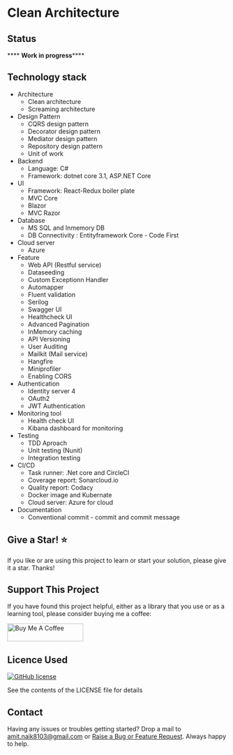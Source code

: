 # Clean Architecture

## Status

**** **Work in progress******

## Technology stack

* Architecture
    - Clean architecture
    - Screaming architecture
* Design Pattern
    - CQRS design pattern
    - Decorator design pattern
    - Mediator design pattern
    - Repository design pattern
    - Unit of work 
* Backend
    - Language: C#
    - Framework: dotnet core 3.1, ASP.NET Core
* UI
    - Framework: React-Redux boiler plate
    - MVC Core
    - Blazor
    - MVC Razor
* Database
    - MS SQL and Inmemory DB
    - DB Connectivity : Entityframework Core - Code First
* Cloud server
    - Azure
* Feature
    - Web API (Restful service)
    - Dataseeding
    - Custom Exceptionn Handler
    - Automapper
    - Fluent validation
    - Serilog
    - Swagger UI
    - Healthcheck UI
    - Advanced Pagination
    - InMemory caching
    - API Versioning
    - User Auditing
    - Mailkit (Mail service)
    - Hangfire
    - Miniprofiler
    - Enabling CORS
* Authentication
    - Identity server 4
    - OAuth2
    - JWT Authentication
* Monitoring tool
    - Health check UI
    - Kibana dashboard for monitoring
* Testing
    - TDD Aproach
    - Unit testing (Nunit)        
    - Integration testing
* CI/CD
    - Task runner: .Net core and CircleCI
    - Coverage report: Sonarcloud.io
    - Quality report: Codacy
    - Docker image and Kubernate
    - Cloud server: Azure for cloud
* Documentation
    - Conventional commit - commit and commit message    


## Give a Star! :star:
If you like or are using this project to learn or start your solution, please give it a star. Thanks!

## Support This Project

If you have found this project helpful, either as a library that you use or as a learning tool, please consider buying me a coffee:

<a href="https://www.buymeacoffee.com/codewithamit" target="_blank"><img src="https://www.buymeacoffee.com/assets/img/custom_images/orange_img.png" alt="Buy Me A Coffee" style="height: 41px !important;width: 174px !important" ></a>

## Licence Used

[![GitHub license](https://img.shields.io/badge/license-MIT-blue.svg)](https://github.com/Amitpnk/Clean-architecture-ASP.NET-Core/blob/develop/LICENSE)

See the contents of the LICENSE file for details

## Contact

Having any issues or troubles getting started? Drop a mail to amit.naik8103@gmail.com or [Raise a Bug or Feature Request](https://github.com/Amitpnk/Clean-architecture-ASP.NET-Core/issues/new). Always happy to help.
